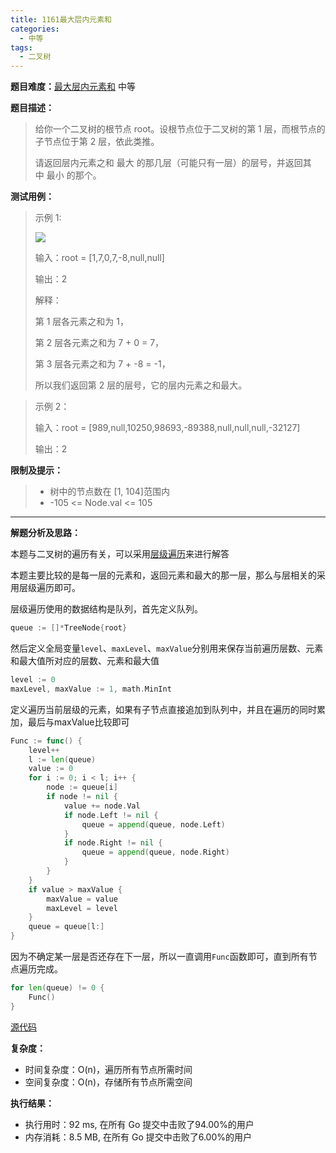 ```yaml
---
title: 1161最大层内元素和
categories:
  - 中等
tags:
  - 二叉树
---
```


**题目难度：**[最大层内元素和](https://leetcode.cn/problems/maximum-level-sum-of-a-binary-tree/) 中等

**题目描述：**

> 给你一个二叉树的根节点 root。设根节点位于二叉树的第 1 层，而根节点的子节点位于第 2 层，依此类推。
>
> 请返回层内元素之和 最大 的那几层（可能只有一层）的层号，并返回其中 最小 的那个。


**测试用例：**

> 示例 1:
>
> ![](../img/leetcode/1161最大层内元素和/capture.jpeg)
> 
> 输入：root = [1,7,0,7,-8,null,null]
> 
> 输出：2
> 
> 解释：
> 
> 第 1 层各元素之和为 1，
> 
> 第 2 层各元素之和为 7 + 0 = 7，
> 
> 第 3 层各元素之和为 7 + -8 = -1，
> 
> 所以我们返回第 2 层的层号，它的层内元素之和最大。

 
> 示例 2：
>
> 输入：root = [989,null,10250,98693,-89388,null,null,null,-32127]
> 
> 输出：2


**限制及提示：**
> - 树中的节点数在 [1, 104]范围内
> - -105 <= Node.val <= 105


---
**解题分析及思路：**

本题与二叉树的遍历有关，可以采用[层级遍历](../pages/bTree)来进行解答

本题主要比较的是每一层的元素和，返回元素和最大的那一层，那么与层相关的采用层级遍历即可。

层级遍历使用的数据结构是队列，首先定义队列。
```go
queue := []*TreeNode{root}
```

然后定义全局变量`level`、`maxLevel`、`maxValue`分别用来保存当前遍历层数、元素和最大值所对应的层数、元素和最大值
```go
level := 0
maxLevel, maxValue := 1, math.MinInt
```

定义遍历当前层级的元素，如果有子节点直接追加到队列中，并且在遍历的同时累加，最后与maxValue比较即可
```go
Func := func() {
    level++
    l := len(queue)
    value := 0
    for i := 0; i < l; i++ {
        node := queue[i]
        if node != nil {
            value += node.Val
            if node.Left != nil {
                queue = append(queue, node.Left)
            }
            if node.Right != nil {
                queue = append(queue, node.Right)
            }
        }
    }
    if value > maxValue {
        maxValue = value
        maxLevel = level
    }
    queue = queue[l:]
}
```

因为不确定某一层是否还存在下一层，所以一直调用`Func`函数即可，直到所有节点遍历完成。
```go
for len(queue) != 0 {
    Func()
}
```


[源代码](https://github.com/lomtom/algorithm-go/blob/main/leetcode/1161最大层内元素和_test.go)

**复杂度：**
- 时间复杂度：O(n)，遍历所有节点所需时间
- 空间复杂度：O(n)，存储所有节点所需空间

**执行结果：**

- 执行用时：92 ms, 在所有 Go 提交中击败了94.00%的用户
- 内存消耗：8.5 MB, 在所有 Go 提交中击败了6.00%的用户
